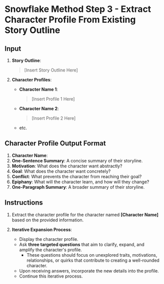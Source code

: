 # Snowflake Method Step 3 - Extract Character Profile From Existing Story Outline

## Input

1. **Story Outline**:
   > [Insert Story Outline Here]

2. **Character Profiles**:
   - **Character Name 1**:
     > [Insert Profile 1 Here]
   - **Character Name 2**:
     > [Insert Profile 2 Here]
   - etc.

## Character Profile Output Format

1. **Character Name**:
2. **One-Sentence Summary**: A concise summary of their storyline.
3. **Motivation**: What does the character want abstractly?
4. **Goal**: What does the character want concretely?
5. **Conflict**: What prevents the character from reaching their goal?
6. **Epiphany**: What will the character learn, and how will they change?
7. **One-Paragraph Summary**: A broader summary of their storyline.

## Instructions

1. Extract the character profile for the character named **[Character Name]** based on the provided information.

2. **Iterative Expansion Process**:
   - Display the character profile.
   - Ask **three targeted questions** that aim to clarify, expand, and amplify the character's profile.
     - These questions should focus on unexplored traits, motivations, relationships, or quirks that contribute to creating a well-rounded character.
   - Upon receiving answers, incorporate the new details into the profile.
   - Continue this iterative process.
